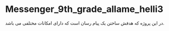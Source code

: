 # Messenger_9th_grade_allame_helli3
در این پروژه که هدفش ساختن یک پیام رسان است که دارای امکانات مختلفی می باشد.
